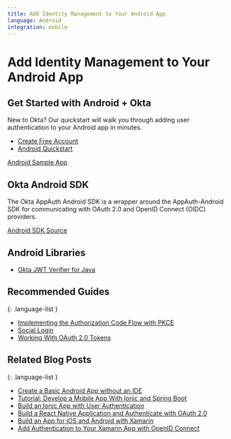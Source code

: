 ```yaml
---
title: Add Identity Management to Your Android App
language: Android
integration: mobile
---
```


# <i class='icon-48 docsPage code-android'></i> Add Identity Management to Your Android App

## Get Started with Android + Okta

New to Okta? Our quickstart will walk you through adding user authentication to your Android app in minutes.

<ul class='language-ctas'>
	<li>
		<a href='https://developer.okta.com/signup/' class='Button--red' data-proofer-ignore>
			<span>Create Free Account</span>
		</a>
	</li>
	<li>
		<a href='/quickstart/#/android' class='Button--blue' data-proofer-ignore>
			<span>Android Quickstart</span>
		</a>
	</li>
</ul>

<a href='https://github.com/okta/okta-sdk-appauth-android'>
	<span class='fa fa-github'></span> <span>Android Sample App</span>
</a>

## Okta Android SDK

The Okta AppAuth Android SDK is a wrapper around the AppAuth-Android SDK for communicating with OAuth 2.0 and OpenID Connect (OIDC) providers.

<a href='https://github.com/okta/okta-sdk-appauth-android'>
	<span class='fa fa-github'></span> <span>Android SDK Source</span>
</a>

## Android Libraries

<ul class="language-libraries">
	<li>
		<i class='fa fa-github'></i>
		<a href="https://github.com/okta/okta-jwt-verifier-java">
			<span>Okta JWT Verifier for Java</span>
		</a>
	</li>
</ul>

## Recommended Guides

{: .language-list }
- [Implementing the Authorization Code Flow with PKCE](/authentication-guide/implementing-authentication/auth-code-pkce)
- [Social Login](/authentication-guide/social-login/)
- [Working With OAuth 2.0 Tokens](/authentication-guide/tokens/)

## Related Blog Posts

{: .language-list }
- [Create a Basic Android App without an IDE](/blog/2018/08/10/basic-android-without-an-ide)
- [Tutorial: Develop a Mobile App With Ionic and Spring Boot](/blog/2017/05/17/develop-a-mobile-app-with-ionic-and-spring-boot)
- [Build an Ionic App with User Authentication](/blog/2017/08/22/build-an-ionic-app-with-user-authentication)
- [Build a React Native Application and Authenticate with OAuth 2.0](/blog/2018/03/16/build-react-native-authentication-oauth-2)
- [Build an App for iOS and Android with Xamarin](/blog/2018/01/10/build-app-for-ios-android-with-xamarin)
- [Add Authentication to Your Xamarin App with OpenID Connect](/blog/2018/05/01/add-authentication-xamarin-openid-connect)

